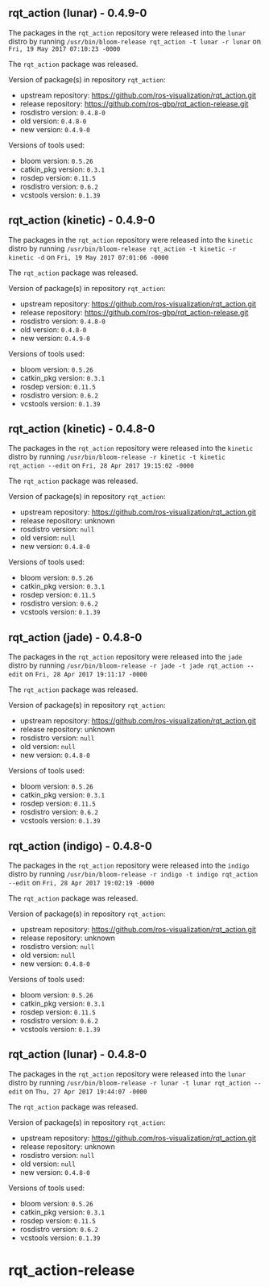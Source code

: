 ## rqt_action (lunar) - 0.4.9-0

The packages in the `rqt_action` repository were released into the `lunar` distro by running `/usr/bin/bloom-release rqt_action -t lunar -r lunar` on `Fri, 19 May 2017 07:10:23 -0000`

The `rqt_action` package was released.

Version of package(s) in repository `rqt_action`:

- upstream repository: https://github.com/ros-visualization/rqt_action.git
- release repository: https://github.com/ros-gbp/rqt_action-release.git
- rosdistro version: `0.4.8-0`
- old version: `0.4.8-0`
- new version: `0.4.9-0`

Versions of tools used:

- bloom version: `0.5.26`
- catkin_pkg version: `0.3.1`
- rosdep version: `0.11.5`
- rosdistro version: `0.6.2`
- vcstools version: `0.1.39`


## rqt_action (kinetic) - 0.4.9-0

The packages in the `rqt_action` repository were released into the `kinetic` distro by running `/usr/bin/bloom-release rqt_action -t kinetic -r kinetic -d` on `Fri, 19 May 2017 07:01:06 -0000`

The `rqt_action` package was released.

Version of package(s) in repository `rqt_action`:

- upstream repository: https://github.com/ros-visualization/rqt_action.git
- release repository: https://github.com/ros-gbp/rqt_action-release.git
- rosdistro version: `0.4.8-0`
- old version: `0.4.8-0`
- new version: `0.4.9-0`

Versions of tools used:

- bloom version: `0.5.26`
- catkin_pkg version: `0.3.1`
- rosdep version: `0.11.5`
- rosdistro version: `0.6.2`
- vcstools version: `0.1.39`


## rqt_action (kinetic) - 0.4.8-0

The packages in the `rqt_action` repository were released into the `kinetic` distro by running `/usr/bin/bloom-release -r kinetic -t kinetic rqt_action --edit` on `Fri, 28 Apr 2017 19:15:02 -0000`

The `rqt_action` package was released.

Version of package(s) in repository `rqt_action`:

- upstream repository: https://github.com/ros-visualization/rqt_action.git
- release repository: unknown
- rosdistro version: `null`
- old version: `null`
- new version: `0.4.8-0`

Versions of tools used:

- bloom version: `0.5.26`
- catkin_pkg version: `0.3.1`
- rosdep version: `0.11.5`
- rosdistro version: `0.6.2`
- vcstools version: `0.1.39`


## rqt_action (jade) - 0.4.8-0

The packages in the `rqt_action` repository were released into the `jade` distro by running `/usr/bin/bloom-release -r jade -t jade rqt_action --edit` on `Fri, 28 Apr 2017 19:11:17 -0000`

The `rqt_action` package was released.

Version of package(s) in repository `rqt_action`:

- upstream repository: https://github.com/ros-visualization/rqt_action.git
- release repository: unknown
- rosdistro version: `null`
- old version: `null`
- new version: `0.4.8-0`

Versions of tools used:

- bloom version: `0.5.26`
- catkin_pkg version: `0.3.1`
- rosdep version: `0.11.5`
- rosdistro version: `0.6.2`
- vcstools version: `0.1.39`


## rqt_action (indigo) - 0.4.8-0

The packages in the `rqt_action` repository were released into the `indigo` distro by running `/usr/bin/bloom-release -r indigo -t indigo rqt_action --edit` on `Fri, 28 Apr 2017 19:02:19 -0000`

The `rqt_action` package was released.

Version of package(s) in repository `rqt_action`:

- upstream repository: https://github.com/ros-visualization/rqt_action.git
- release repository: unknown
- rosdistro version: `null`
- old version: `null`
- new version: `0.4.8-0`

Versions of tools used:

- bloom version: `0.5.26`
- catkin_pkg version: `0.3.1`
- rosdep version: `0.11.5`
- rosdistro version: `0.6.2`
- vcstools version: `0.1.39`


## rqt_action (lunar) - 0.4.8-0

The packages in the `rqt_action` repository were released into the `lunar` distro by running `/usr/bin/bloom-release -r lunar -t lunar rqt_action --edit` on `Thu, 27 Apr 2017 19:44:07 -0000`

The `rqt_action` package was released.

Version of package(s) in repository `rqt_action`:

- upstream repository: https://github.com/ros-visualization/rqt_action.git
- release repository: unknown
- rosdistro version: `null`
- old version: `null`
- new version: `0.4.8-0`

Versions of tools used:

- bloom version: `0.5.26`
- catkin_pkg version: `0.3.1`
- rosdep version: `0.11.5`
- rosdistro version: `0.6.2`
- vcstools version: `0.1.39`


# rqt_action-release
